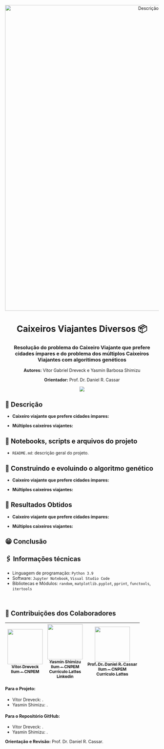 <div align="center">
  <img src="https://github.com/user-attachments/assets/ccb6f5f1-0e07-4eb2-aa7c-5f681c57a59c" alt="Descrição da imagem" width="1000"/>
</div>

<h1 align="center">Caixeiros Viajantes Diversos 📦</h1>

<h3 align="center">Resolução do problema do Caixeiro Viajante que prefere cidades ímpares e do problema dos múltiplos Caixeiros Viajantes com algoritimos genéticos</h3>

<p align="center"><strong>Autores:</strong> Vítor Gabriel Dreveck e Yasmin Barbosa Shimizu</p>
<p align="center"><strong>Orientador:</strong> Prof. Dr. Daniel R. Cassar</p>

<p align="center">
<img loading="lazy" src="http://img.shields.io/static/v1?label=STATUS&message=EM%20DESENVOLVIMENTO&color=GREEN&style=for-the-badge"/>
</p>

## 📝 Descrição

* **Caixeiro viajante que prefere cidades ímpares:**

* **Múltiplos caixeiros viajantes:**
 <!-- 
<p align="justify"> 
  Redes neurais convolucionais (CNN, do inglês <i>Convolutional Neural Networks</i>) são algoritmos de <i>deep learning</i> que reconhecem padrões específicos que caracterizam e distinguem classes em imagens. São compostas, seguindo a estrutura padrão de redes neurais artificiais, por uma camada de entrada, uma camada de saída, e camadas ocultas de processamento, diferenciando-se nas últimas, as quais são compostas pela combinação de camadas convolucionais e de <i>pooling</i>. [3] </p>

<p align="justify">
  As camadas convolucionais de uma CNN são caracterizadas por aplicar filtros na imagem, realçando regiões e traços característicos para a classificação. Já a camada de <i>pooling</i> reduz a dimensão da imagem, condensando as informações de vários pixel da região -- o <i>MaxPooling</i>, por exemplo, utiliza apenas o valor de maior píxel em blocos 2x2. Em geral, camadas convolucionais e de <i>pooling</i> são construídas em sequência, até que a matriz, após os processamentos anteriores, apresente apenas um ou poucos pixels que serão combinados e efetivamente associados a uma das classes. [3] </p>

<p align="justify">
  Este trabalho apresenta a construção de uma CNN utilizando dados do <i>dataset</i> <code>MNIST</code> importado do <code>PyTorch</code>, o qual contém inúmeros tensores de imagens em preto e branco, acompanhados de seus respectivos rótulos (<i>labels</i>) representando os dígitos. Partindo do código de referência feito por Nicola [1], foram realizadas modificações para torná-lo compatível com a biblioteca <code>Lightning</code>, permitindo a obtenção de um modelo otimizado para a identificação de números manuscritos. Para avaliar a qualidade do modelo, também foi gerada uma matriz de confusão.</p>
</p>
 -->
## 📔 Notebooks, scripts e arquivos do projeto
 <!-- 
* `Imagens`: Pasta contento figuras utilizadas no README e o código para gerar a imagem de visualização do *dataset*.
  - `24Imagens_MNIST.png`: imagem de visualização do *dataset*.
  - `Construcao-Figura-24Imagens_MNIST.ipynb`: código para gerar a imagem de visualização do *dataset*.
  - `Matriz de Confusão - MNIST.png`: previsão obtida pela rede treinada.
  - `logos_ilum_cnpem_mcti_mec.jpg`: logotipos da institução na qual tal projeto foi realizado e seus vínculos.
* `CNN.ipynb`: caderno principal do projeto, com o *download* do *dataset* MNIST, além de construção, treinamento, teste e resultados obtidos com a CNN.
 -->
 
* `README.md`: descrição geral do projeto.
  

## 🧬 Construindo e evoluindo o algoritmo genético

* **Caixeiro viajante que prefere cidades ímpares:**

* **Múltiplos caixeiros viajantes:**
 <!-- 
<p align="justify">
 Para a contrução da rede, foi usado como base o código desenvolvido por Nicola [1]. As alterações feitas estão relacionadas à biblioteca <code>Lightning</code>, que passou por atualizações nos últimos anos, deixando-a um pouco mais independente do <code>Pytorch</code>. Além disso, criamos os atributos <code>.y_true</code> e <code>.y_pred</code>, que salva as <i>labels</i> reais e previstas, respectivamente, para possibilitar o plot de uma matriz de confusão com os resultados. Também excluímos a função <code>main</code> para treinar e testar a rede manualmente, como feito em aula, e definimos a taxa de aprendizado fora da classe. Como o objetivo aqui é apenas testar a funcionalidade da rede construída, o treinamento foi feito em poucas épocas, com <code>NUM_EPOCAS = 5</code>. Por fim, todo o código foi comentado para melhor entendimento da estrutura da CNN.
</p>
 -->


## 🔢 Resultados Obtidos


* **Caixeiro viajante que prefere cidades ímpares:**

* **Múltiplos caixeiros viajantes:**
  
 <!-- 
<p align="justify">Os resultados obtidos foram excelentes. A baixa variabilidade dos dados, aliada ao grande número de exemplos e ao uso de uma ferramenta otimizada, a biblioteca Lightning, justifica a matriz de confusão apresentada a seguir, bem como a acurácia superior a 98% alcançada com apenas duas épocas. A concentração da densidade de predições na diagonal principal revela a qualidade do modelo, indicando que ele não está sobreajustado, mas sim realizando uma grande quantidade de previsões corretas.</p>
<p> </p>
<div align="center">
  <img src="Imagens/Matriz de Confusão - MNIST.png" alt="Descrição da imagem" width="500"/>
</div>

-->
## 😁 Conclusão
 <!-- 
<p align="justify">A biblioteca Lightning mostrou-se bastante eficiente para lidar com os dados disponíveis. Especificamente, trabalhamos com um grande volume de dados e com baixa variabilidade entre os exemplos. Ainda assim, apenas duas épocas de treinamento com três filtros foram suficientes para alcançar uma acurácia superior a 98%. Dessa forma, consideramos essa ferramenta bastante poderosa.</p>
-->
## 🖇️ Informações técnicas
* Linguagem de programação: `Python 3.9`
* Software:  `Jupyter Notebook`, `Visual Studio Code`
* Bibliotecas e Módulos: `random`, `matplotlib.pyplot`, `pprint`, `functools`, `itertools`
<br>

## 🧠 Contribuições dos Colaboradores
| [<img loading="lazy" src="https://avatars.githubusercontent.com/u/170521728?v=4" width=115><br><sub> Vitor Dreveck</sub>](https://github.com/vitordreveck-ilum)<br> [<sub>Ilum - CNPEM</sub>](https://ilum.cnpem.br/)<br> | [<img loading="lazy" src="https://avatars.githubusercontent.com/u/171518829?v=4" width=115><br><sub>Yasmin Shimizu</sub>](https://github.com/yasminbshimizu)<br> [<sub>Ilum - CNPEM</sub>](https://ilum.cnpem.br/)<br> [<sub>Currículo Lattes</sub>](https://lattes.cnpq.br/7813674402525956)<br> [<sub>Linkedin</sub>](https://www.linkedin.com/in/yasminbshimizu/) | [<img loading="lazy" src="https://github.com/user-attachments/assets/463d4753-7fa4-4a42-aa54-409e4150bb51" width=115><br> <sub> Prof. Dr. Daniel R. Cassar </sub>](https://github.com/drcassar)<br> [<sub>Ilum - CNPEM</sub>](https://ilum.cnpem.br/)<br> [<sub>Currículo Lattes</sub>](http://lattes.cnpq.br/1717397276752482) | 
| :---: | :---: | :---: | 

#### Para o Projeto:
* Vitor Dreveck: .
* Yasmin Shimizu: .

#### Para o Repositório GitHub:
* Vitor Dreveck: .
* Yasmin Shimizu: .

**Orientação e Revisão:** Prof. Dr. Daniel R. Cassar.
